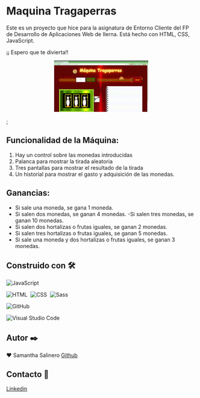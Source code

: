 # Maquina Tragaperras

Este es un proyecto que hice para la asignatura de Entorno Cliente del FP de Desarrollo de Aplicaciones Web de Ilerna.
Está hecho con HTML, CSS, JavaScript.

¡¡ Espero que te divierta!!

<p align="center"><img src="./images/123456.gif"></p>;

## Funcionalidad de la Máquina:

1. Hay un control sobre las monedas introducidas
2. Palanca para mostrar la tirada aleatoria
3. Tres pantallas para mostrar el resultado de la tirada
4. Un historial para mostrar el gasto y adquisición de las monedas.

## Ganancias:

- Si sale una moneda, se gana 1 moneda.
- Si salen dos monedas, se ganan 4 monedas.
  -Si salen tres monedas, se ganan 10 monedas.
- Si salen dos hortalizas o frutas iguales, se ganan 2 monedas.
- Si salen tres hortalizas o frutas iguales, se ganan 5 monedas.
- Si sale una moneda y dos hortalizas o frutas iguales, se ganan 3 monedas.

## Construido con 🛠️️

![JavaScript](https://img.shields.io/badge/-JavaScript-333333?style=flat&logo=javascript)&nbsp;

![HTML](https://img.shields.io/badge/-HTML-333333?style=flat&logo=HTML5)&nbsp;
![CSS](https://img.shields.io/badge/-CSS-333333?style=flat&logo=CSS3&logoColor=1572B6)&nbsp; ![Sass](https://img.shields.io/badge/Sass-333333?style=flat&logo=sass&logoColor=pink)&nbsp;

![GitHub](https://img.shields.io/badge/-GitHub-333333?style=flat&logo=github)&nbsp; &nbsp;

![Visual Studio Code](https://img.shields.io/badge/-Visual%20Studio%20Code-333333?style=flat&logo=visual-studio-code&logoColor=007ACC)&nbsp;

## Autor ✒️

:heart: Samantha Salinero [Github](https://github.com/sasalinero)

## Contacto 📱

<a href="https://www.linkedin.com/in/samantha-salinero/" target="about_blank">Linkedin</a>

